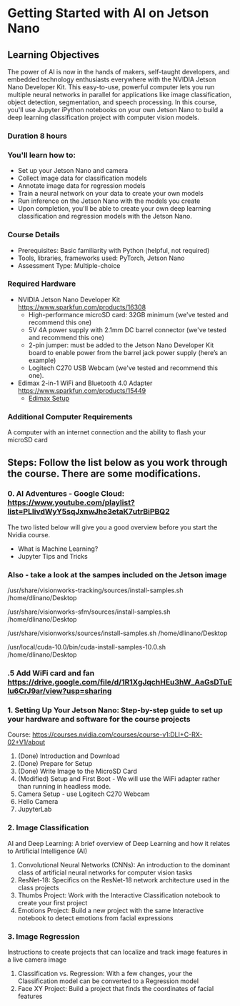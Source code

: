# Getting Started with AI on Jetson Nano

## Learning Objectives
The power of AI is now in the hands of makers, self-taught developers, and embedded technology enthusiasts everywhere with the NVIDIA Jetson Nano Developer Kit. This easy-to-use, powerful computer lets you run multiple neural networks in parallel for applications like image classification, object detection, segmentation, and speech processing. In this course, you'll use Jupyter iPython notebooks on your own Jetson Nano to build a deep learning classification project with computer vision models.

### Duration 8 hours

### You'll learn how to:
* Set up your Jetson Nano and camera
* Collect image data for classification models
* Annotate image data for regression models
* Train a neural network on your data to create your own models
* Run inference on the Jetson Nano with the models you create
* Upon completion, you'll be able to create your own deep learning classification and regression models with the Jetson Nano.

### Course Details
* Prerequisites: Basic familiarity with Python (helpful, not required)
* Tools, libraries, frameworks used: PyTorch, Jetson Nano
* Assessment Type: Multiple-choice

### Required Hardware 
* NVIDIA Jetson Nano Developer Kit https://www.sparkfun.com/products/16308
  * High-performance microSD card: 32GB minimum (we've tested and recommend this one)
  * 5V 4A power supply with 2.1mm DC barrel connector (we've tested and recommend this one)
  * 2-pin jumper: must be added to the Jetson Nano Developer Kit board to enable power from the barrel jack power supply (here’s an example)
  * Logitech C270 USB Webcam (we've tested and recommend this one).
* Edimax 2-in-1 WiFi and Bluetooth 4.0 Adapter https://www.sparkfun.com/products/15449
  * [Edimax Setup](https://github.com/jetbotml/Summer_Intern_Challange_2020/blob/master/Getting_Started_with_AI_on_Jetson_Nano/wifi_setup) 

### Additional Computer Requirements
A computer with an internet connection and the ability to flash your microSD card

## Steps: Follow the list below as you work through the course. There are some modifications.
### 0. AI Adventures - Google Cloud: https://www.youtube.com/playlist?list=PLIivdWyY5sqJxnwJhe3etaK7utrBiPBQ2
The two listed below will give you a good overview before you start the Nvidia course. 
- What is Machine Learning? 
- Jupyter Tips and Tricks

### Also - take a look at the sampes included on the Jetson image
/usr/share/visionworks-tracking/sources/install-samples.sh /home/dlinano/Desktop

/usr/share/visionworks-sfm/sources/install-samples.sh /home/dlinano/Desktop

/usr/share/visionworks/sources/install-samples.sh /home/dlinano/Desktop

/usr/local/cuda-10.0/bin/cuda-install-samples-10.0.sh /home/dlinano/Desktop

### .5 Add WiFi card and fan https://drive.google.com/file/d/1R1XgJqchHEu3hW_AaGsDTuElu6CrJ9ar/view?usp=sharing

### 1. Setting Up Your Jetson Nano: Step-by-step guide to set up your hardware and software for the course projects
Course: https://courses.nvidia.com/courses/course-v1:DLI+C-RX-02+V1/about
1. (Done) Introduction and Download
1. (Done) Prepare for Setup
1. (Done) Write Image to the MicroSD Card
1. (Modified) Setup and First Boot -  We will use the WiFi adapter rather than running in headless mode. 
1. Camera Setup - use Logitech C270 Webcam
1. Hello Camera
1. JupyterLab

### 2. Image Classification
AI and Deep Learning: A brief overview of Deep Learning and how it relates to Artificial Intelligence (AI)
1. Convolutional Neural Networks (CNNs): An introduction to the dominant class of artificial neural networks for computer vision tasks
1. ResNet-18: Specifics on the ResNet-18 network architecture used in the class projects
1. Thumbs Project: Work with the Interactive Classification notebook to create your first project
1. Emotions Project: Build a new project with the same Interactive notebook to detect emotions from facial expressions

### 3. Image Regression
Instructions to create projects that can localize and track image features in a live camera image
1. Classification vs. Regression: With a few changes, your the Classification model can be converted to a Regression model
1. Face XY Project: Build a project that finds the coordinates of facial features
